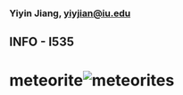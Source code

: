 ### Yiyin Jiang, yiyjian@iu.edu

## INFO - I535

# meteorite![meteorites](https://user-images.githubusercontent.com/90583602/200476400-43fd1e6a-39ce-4591-8cc7-5b778a14f786.png)
